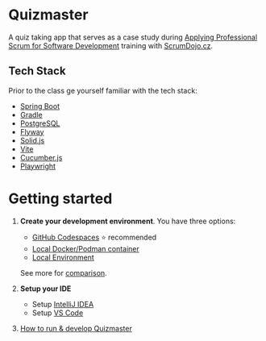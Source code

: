 # Quizmaster

A quiz taking app that serves as a case study during
[Applying Professional Scrum for Software Development](https://scrumdojo.cz/aps-sd)
training with [ScrumDojo.cz](https://scrumdojo.cz).

## Tech Stack

Prior to the class ge yourself familiar with the tech stack:

- [Spring Boot](https://spring.io/projects/spring-boot)
- [Gradle](https://gradle.org/)
- [PostgreSQL](https://www.postgresql.org/)
- [Flyway](https://flywaydb.org/)
- [Solid.js](https://solidjs.com/)
- [Vite](https://vitejs.dev/)
- [Cucumber.js](https://cucumber.io/docs/guides/)
- [Playwright](https://playwright.dev/)

# Getting started

1. **Create your development environment**. You have three options:

    - [GitHub Codespaces](docs/dev-env-codespaces.md) ⭐ recommended
    - [Local Docker/Podman container](https://github.com/scrumdojo/quizmaster-devcontainer)
    - [Local Environment](docs/dev-env-local.md)

    See more for [comparison](docs/dev-env-comparison.md).

2. **Setup your IDE**

    - Setup [IntelliJ IDEA](docs/setup-intellij.md)
    - Setup [VS Code](docs/setup-vscode.md)

3. [How to run & develop Quizmaster](docs/how-to-develop.md)
